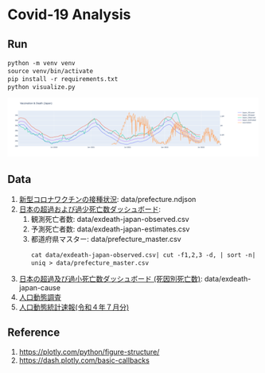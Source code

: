 # Covid-19 Analysis

## Run

```
python -m venv venv
source venv/bin/activate
pip install -r requirements.txt
python visualize.py
```

![](docs/image-02.png)

## Data

1. [新型コロナワクチンの接種状況](https://info.vrs.digital.go.jp/dashboard): data/prefecture.ndjson
1. [日本の超過および過少死亡数ダッシュボード](https://exdeaths-japan.org/graph/weekly/):
    1. 観測死亡者数: data/exdeath-japan-observed.csv
    1. 予測死亡者数: data/exdeath-japan-estimates.csv
    1. 都道府県マスター: data/prefecture_master.csv
        ```
        cat data/exdeath-japan-observed.csv| cut -f1,2,3 -d, | sort -n| uniq > data/prefecture_master.csv
        ```
1. [日本の超過及び過小死亡数ダッシュボード (死因別死亡数)](https://exdeaths-japan.org/graph/weekly_cause): data/exdeath-japan-cause
1. [人口動態調査](https://www.e-stat.go.jp/stat-search/files?page=1&toukei=00450011&tstat=000001028897&cycle=1&year=20220&tclass1=000001053058&tclass2=000001053060&cycle_facet=tclass1%3Atclass2%3Acycle&tclass3val=0)
1. [人口動態統計速報(令和４年７月分)](https://www.mhlw.go.jp/toukei/saikin/hw/jinkou/geppo/s2022/dl/202207.pdf)
## Reference
1. https://plotly.com/python/figure-structure/
1. https://dash.plotly.com/basic-callbacks
